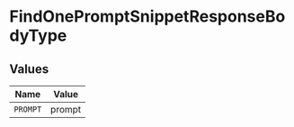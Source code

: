 # FindOnePromptSnippetResponseBodyType


## Values

| Name     | Value    |
| -------- | -------- |
| `PROMPT` | prompt   |